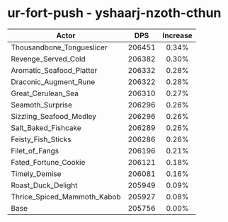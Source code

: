 # ur-fort-push - yshaarj-nzoth-cthun
| Actor | DPS | Increase |
|---|:---:|:---:|
|Thousandbone_Tongueslicer|206451|0.34%|
|Revenge_Served_Cold|206382|0.30%|
|Aromatic_Seafood_Platter|206332|0.28%|
|Draconic_Augment_Rune|206322|0.28%|
|Great_Cerulean_Sea|206310|0.27%|
|Seamoth_Surprise|206296|0.26%|
|Sizzling_Seafood_Medley|206296|0.26%|
|Salt_Baked_Fishcake|206289|0.26%|
|Feisty_Fish_Sticks|206286|0.26%|
|Filet_of_Fangs|206196|0.21%|
|Fated_Fortune_Cookie|206121|0.18%|
|Timely_Demise|206081|0.16%|
|Roast_Duck_Delight|205949|0.09%|
|Thrice_Spiced_Mammoth_Kabob|205927|0.08%|
|Base|205756|0.00%|
